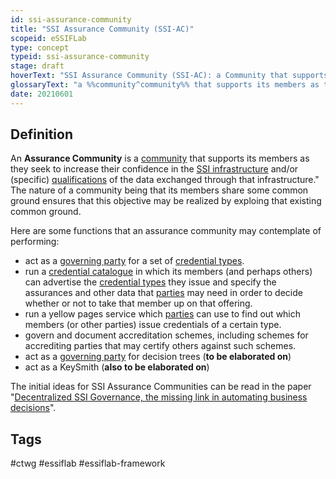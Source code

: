 ```yaml
---
id: ssi-assurance-community
title: "SSI Assurance Community (SSI-AC)"
scopeid: eSSIFLab
type: concept
typeid: ssi-assurance-community
stage: draft
hoverText: "SSI Assurance Community (SSI-AC): a Community that supports its members as they seek to increase their confidence in the SSI infrastructure and/or (specific) qualifications of the data exchanged through that infrastructure."
glossaryText: "a %%community^community%% that supports its members as they seek to increase their confidence in the %%SSI infrastructure^ssi-infrastructure%% and/or (specific) %%qualifications^qualified-data%% of the data exchanged through that infrastructure."
date: 20210601
---
```


## Definition
An **Assurance Community** is a [community](community) that supports its members as they seek to increase their confidence in the [SSI infrastructure](ssi-infrastructure) and/or (specific) [qualifications](qualified-data) of the data exchanged through that infrastructure." The nature of a community being that its members share some common ground ensures that this objective may be realized by exploing that existing common ground.

Here are some functions that an assurance community may contemplate of performing:
- act as a [governing party](governor) for a set of [credential types](credential-type).
- run a [credential catalogue](credential-catalogue) in which its members (and perhaps others) can advertise the [credential types](credential-type) they issue and specify the assurances and other data that [parties](party) may need in order to decide whether or not to take that member up on that offering.
- run a yellow pages service which [parties](party) can use to find out which members (or other parties) issue credentials of a certain type.
- govern and document accreditation schemes, including schemes for accrediting parties that may certify others against such schemes.
- act as a [governing party](governor) for decision trees (**to be elaborated on**)
- act as a KeySmith (**also to be elaborated on**)

The initial ideas for SSI Assurance Communities can be read in the paper "[Decentralized SSI Governance, the missing link in automating business decisions](https://docs.google.com/document/d/1FQTxzQ9z9Tv-WA_UYyfF8AgvEfBYBWRgGvSdjsQof4s/edit#heading=h.cj0pu3kcmf2q)".
## Tags
#ctwg #essiflab #essiflab-framework